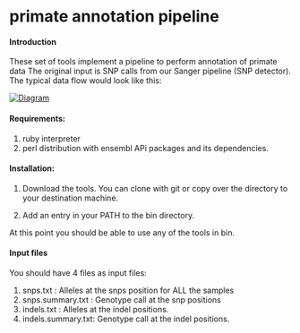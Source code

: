 primate annotation pipeline
===========================

#### Introduction ####

These set of tools implement a pipeline to perform annotation of primate data 
The original input is SNP calls from our Sanger pipeline (SNP detector). The
typical data flow would look like this:

[![Diagram](http://drio.github.com/primate.annotation.pipe/images/annotation.primate.diagram.png)](http://github.com/drio/primate.annotation.pipe)

#### Requirements: ####

1. ruby interpreter
2. perl distribution with ensembl APi packages and its dependencies. 

#### Installation: ####

1. Download the tools. You can clone with git or copy over the directory 
to your destination machine.

2. Add an entry in your PATH to the bin directory.

At this point you should be able to use any of the tools in bin.

#### Input files ####

You should have 4 files as input files:

1. snps.txt          : Alleles at the snps position for ALL the samples
2. snps.summary.txt  : Genotype call at the snp positions
3. indels.txt        : Alleles at the indel positions.
4. indels.summary.txt: Genotype call at the indel positions.
